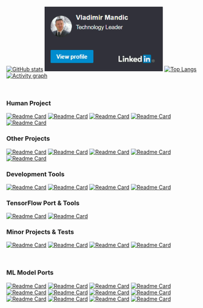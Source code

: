 [![GitHub stats](https://github-readme-stats.vercel.app/api?username=vladmandic&count_private=true&show_icons=true&theme=dark&include_all_commits=true&hide_border=true&hide=prs&bg_color=31313A)](https://github.com/vladmandic/vladmandic)
<a href="https://www.linkedin.com/in/cyan051/"><img src="linkedin.png" alt="linkedin" height="170"/></a>
[![Top Langs](https://github-readme-stats.vercel.app/api/top-langs/?username=vladmandic&hide=JavaScript,HTML,CSS&layout=compact&theme=dark&hide_border=true&bg_color=31313A&langs_count=8)](https://github.com/vladmandic/vladmandic)
[![Activity graph](https://activity-graph.herokuapp.com/graph?username=vladmandic&theme=xcode&hide_border=true)](https://github.com/ashutosh00710/github-readme-activity-graph)

<br>

### **Human** Project

[![Readme Card](https://github-readme-stats.vercel.app/api/pin/?username=vladmandic&repo=human&theme=dark&hide_border=true&bg_color=444444)](https://github.com/vladmandic/human)
[![Readme Card](https://github-readme-stats.vercel.app/api/pin/?username=vladmandic&repo=human-models&theme=dark&hide_border=true&bg_color=444444)](https://github.com/vladmandic/human-models)
[![Readme Card](https://github-readme-stats.vercel.app/api/pin/?username=vladmandic&repo=human-motion&theme=dark&hide_border=true&bg_color=444444)](https://github.com/vladmandic/human-motion)
[![Readme Card](https://github-readme-stats.vercel.app/api/pin/?username=vladmandic&repo=human-vrm&theme=dark&hide_border=true&bg_color=444444)](https://github.com/vladmandic/human-vrm)
[![Readme Card](https://github-readme-stats.vercel.app/api/pin/?username=vladmandic&repo=human-next&theme=dark&hide_border=true&bg_color=444444)](https://github.com/vladmandic/human-next)

### Other Projects

[![Readme Card](https://github-readme-stats.vercel.app/api/pin/?username=vladmandic&repo=face-api&theme=dark&hide_border=true&bg_color=444444)](https://github.com/vladmandic/face-api)
[![Readme Card](https://github-readme-stats.vercel.app/api/pin/?username=vladmandic&repo=pigallery&theme=dark&hide_border=true&bg_color=444444)](https://github.com/vladmandic/pigallery)
[![Readme Card](https://github-readme-stats.vercel.app/api/pin/?username=vladmandic&repo=human-pose&theme=dark&hide_border=true&bg_color=444444)](https://github.com/vladmandic/human-pose)
[![Readme Card](https://github-readme-stats.vercel.app/api/pin/?username=vladmandic&repo=weather&theme=dark&hide_border=true&bg_color=444444)](https://github.com/vladmandic/weather)
[![Readme Card](https://github-readme-stats.vercel.app/api/pin/?username=vladmandic&repo=solar-system&theme=dark&hide_border=true&bg_color=444444)](https://github.com/vladmandic/solar-system)

### Development Tools

[![Readme Card](https://github-readme-stats.vercel.app/api/pin/?username=vladmandic&repo=piproxy&theme=dark&hide_border=true&bg_color=444444)](https://github.com/vladmandic/piproxy)
[![Readme Card](https://github-readme-stats.vercel.app/api/pin/?username=vladmandic&repo=build&theme=dark&hide_border=true&bg_color=444444)](https://github.com/vladmandic/build)
[![Readme Card](https://github-readme-stats.vercel.app/api/pin/?username=vladmandic&repo=piacme&theme=dark&hide_border=true&bg_color=444444)](https://github.com/vladmandic/piacme)
[![Readme Card](https://github-readme-stats.vercel.app/api/pin/?username=vladmandic&repo=pilogger&theme=dark&hide_border=true&bg_color=444444)](https://github.com/vladmandic/pilogger)

### TensorFlow Port & Tools

[![Readme Card](https://github-readme-stats.vercel.app/api/pin/?username=vladmandic&repo=tfjs&theme=dark&hide_border=true&bg_color=444444)](https://github.com/vladmandic/tfjs)
[![Readme Card](https://github-readme-stats.vercel.app/api/pin/?username=vladmandic&repo=tfjs-utils&theme=dark&hide_border=true&bg_color=444444)](https://github.com/vladmandic/tfjs-utils)

### Minor Projects & Tests

[![Readme Card](https://github-readme-stats.vercel.app/api/pin/?username=vladmandic&repo=stream-rtsp&theme=dark&hide_border=true&bg_color=444444)](https://github.com/vladmandic/stream-rtsp)
[![Readme Card](https://github-readme-stats.vercel.app/api/pin/?username=vladmandic&repo=piclock&theme=dark&hide_border=true&bg_color=444444)](https://github.com/vladmandic/piclock)
[![Readme Card](https://github-readme-stats.vercel.app/api/pin/?username=vladmandic&repo=stocks&theme=dark&hide_border=true&bg_color=444444)](https://github.com/vladmandic/stocks)
[![Readme Card](https://github-readme-stats.vercel.app/api/pin/?username=vladmandic&repo=wasm-assemblyscript&theme=dark&hide_border=true&bg_color=444444)](https://github.com/vladmandic/wasm-assemblyscript)

<br>

### ML Model Ports

[![Readme Card](https://github-readme-stats.vercel.app/api/pin/?username=vladmandic&repo=tf-cnn-classification&theme=dark&hide_border=true&bg_color=444444)](https://github.com/vladmandic/tf-cnn-classification)
[![Readme Card](https://github-readme-stats.vercel.app/api/pin/?username=vladmandic&repo=nudenet&theme=dark&hide_border=true&bg_color=444444)](https://github.com/vladmandic/nudenet)
[![Readme Card](https://github-readme-stats.vercel.app/api/pin/?username=vladmandic&repo=mb3-centernet&theme=dark&hide_border=true&bg_color=444444)](https://github.com/vladmandic/mb3-centernet)
[![Readme Card](https://github-readme-stats.vercel.app/api/pin/?username=vladmandic&repo=nanodet&theme=dark&hide_border=true&bg_color=444444)](https://github.com/vladmandic/nanodet)
[![Readme Card](https://github-readme-stats.vercel.app/api/pin/?username=vladmandic&repo=movenet&theme=dark&hide_border=true&bg_color=444444)](https://github.com/vladmandic/movenet)
[![Readme Card](https://github-readme-stats.vercel.app/api/pin/?username=vladmandic&repo=efficientpose&theme=dark&hide_border=true&bg_color=444444)](https://github.com/vladmandic/efficientpose)
[![Readme Card](https://github-readme-stats.vercel.app/api/pin/?username=vladmandic&repo=blazepose&theme=dark&hide_border=true&bg_color=444444)](https://github.com/vladmandic/blazepose)
[![Readme Card](https://github-readme-stats.vercel.app/api/pin/?username=vladmandic&repo=anti-spoofing&theme=dark&hide_border=true&bg_color=444444)](https://github.com/vladmandic/anti-spoofing)
[![Readme Card](https://github-readme-stats.vercel.app/api/pin/?username=vladmandic&repo=dbface&theme=dark&hide_border=true&bg_color=444444)](https://github.com/vladmandic/dbface)
[![Readme Card](https://github-readme-stats.vercel.app/api/pin/?username=vladmandic&repo=cartoonize&theme=dark&hide_border=true&bg_color=444444)](https://github.com/vladmandic/cartoonize)
[![Readme Card](https://github-readme-stats.vercel.app/api/pin/?username=vladmandic&repo=anime&theme=dark&hide_border=true&bg_color=444444)](https://github.com/vladmandic/anime)
[![Readme Card](https://github-readme-stats.vercel.app/api/pin/?username=vladmandic&repo=insightface&theme=dark&hide_border=true&bg_color=444444)](https://github.com/vladmandic/insightface)
